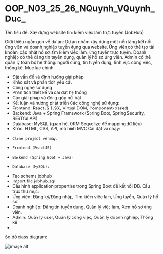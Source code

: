 # OOP_N03_25_26_NQuynh_VQuynh_Duc_
Tên tiêu đề: Xây dựng website tìm kiếm việc làm trực tuyến (JobHub)

Giới thiệu ngắn gọn về dự án: Dự án nhằm xây dựng một nền tảng kết nối ứng viên và doanh nghiệp tuyển dụng qua website.
Ứng viên có thể tạo tài khoản, cập nhật hồ sơ, tìm kiếm việc làm, ứng tuyển trực tuyến.
Doanh nghiệp có thể đăng tin tuyển dụng, quản lý hồ sơ ứng viên.
Admin có thể quản lý toàn bộ hệ thống: người dùng, tin tuyển dụng, lĩnh vực công việc, thống kê.
Mục lục chính: 
-	Đặt vấn đề và định hướng giải pháp
-	Khảo sát và phân tích yêu cầu
-	Công nghệ sử dụng
-	Phân tích thiết kế và cài đặt hệ thống
-	Các giải pháp và đóng góp nổi bật
-	Kết luận và hướng phát triển
Các công nghệ sử dụng:
-	Frontend: ReactJS (JSX, Virtual DOM, Component-based)
-	Backend: Java + Spring Framework (Spring Boot, Spring Security, RESTful API)
-	Database: MySQL (quan hệ, ORM Sequelize để mapping dữ liệu)
-	Khác: HTML, CSS, API, mô hình MVC
Cài đặt và chạy:
-	  Clone project về máy.
-	  Frontend (ReactJS)
-	  Backend (Spring Boot + Java) 
-	  Database (MySQL):
-	Tạo schema jobhub
-	Import file jobhub.sql
-	Cấu hình application.properties trong Spring Boot để kết nối DB.
Cấu trúc thư mục: 
-	Ứng viên: Đăng ký/Đăng nhập, Tìm kiếm việc làm, Ứng tuyển, Quản lý hồ sơ.
-	Doanh nghiệp: Đăng tin tuyển dụng, Quản lý việc làm, Xem hồ sơ ứng viên.
-	Admin: Quản lý user, Quản lý công việc, Quản lý doanh nghiệp, Thống kê
-	
Sơ đồ class diagram:

![image alt]([image_url](https://github.com/nuwquynn8305/OOP_N03_25_26_NQuynh_VQuynh_Duc_/blob/b84c372f26edb093841cf86e1d04133c10d1f9ea/classs.jpg))
